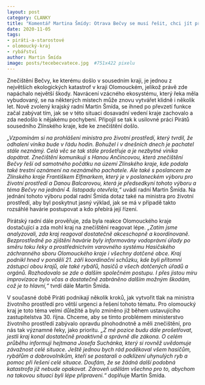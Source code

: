 ```yaml
---
layout: post
category: CLANKY
title: "Komentář Martina Šmídy: Otrava Bečvy se musí řešit, chci jít příkladem"
date: 2020-11-05
tags: 
- piráti-a-starostové
- olomoucký-kraj
- rybářství
author: Martin Šmída
image: posts/tecebecvatece.jpg  #751x422 pixelu
---
```

Znečištění Bečvy, ke kterému došlo v sousedním kraji, je jednou z největších ekologických katastrof v kraji Olomouckém, jelikož právě zde napáchalo největší škody. Navrácení vzácného ekosystému, který řeka měla vybudovaný, se na některých místech může znovu vytvářet klidně i několik let. Nově zvolený krajský radní Martin Šmída, se ihned po převzetí funkce začal zabývat tím, jak se v této situaci dosavadní vedení kraje zachovalo a zda nedošlo k nějakému pochybení. Připojil se tak k usilovné práci Pirátů sousedního Zlínského kraje, kde ke znečištění došlo.

*„Vzpomínám si na prohlášení ministra pro životní prostředí, který tvrdil, že odhalení viníka bude v řádu hodin. Bohužel i v dnešních dnech je pachatel stále neznámý. Celá věc se tak stále prošetřuje a je nezbytné viníka dopátrat. Znečištění komunikuji s Hanou Ančincovou, která znečištění Bečvy řeší od samotného počátku na území Zlínského kraje, kde podala také trestní oznámení na neznámého pachatele. Ale také s poslancem ze Zlínského kraje Františkem Elfmarkem, který je v poslaneckém výboru pro životní prostředí a Danou Balcarovou, která je předsedkyní tohoto výboru a téma Bečvy na jednání 4. listopadu otevřela,“* uvádí radní Martin Šmída. Na jednání tohoto výboru podal radní Šmída dotaz také na ministra pro životní prostředí, aby byl poskytnut jasný výklad, jak se má v případě takto rozsáhlé havárie postupovat a kdo přebírá její řízení.

Pirátský radní dále prověřuje, zda byla reakce Olomouckého kraje dostačující a zda mohl kraj na znečištění reagovat lépe. *„Zatím jsme analyzovali, zda kraj reagoval dostatečně akceschopně a koordinovaně. Bezprostředně po zjištění havárie byly informovány vodoprávní úřady po směru toku řeky a prostřednictvím varovného systému Hasičského záchranného sboru Olomouckého kraje i všechny dotčené obce. Kraj podnikl hned v pondělí 21. září koordinační schůzku, kde byli přítomni zástupci obou krajů, ale také rybářů, hasičů a všech dotčených úřadů a orgánů. Rozhodovalo se zde o dalším společném postupu. I přes jistou míru improvizace bylo včas a dostatečně zabráněno dalším možným škodám, což je to hlavní,“* tvrdí dále Martin Šmída. 

V současné době Piráti podnikají několik kroků, jak vytvořit tlak na ministra životního prostředí pro větší urgenci a řešení tohoto tématu. Pro olomoucký kraj je toto téma velmi důležité a bylo zmíněno již během ustavujícího zastupitelstva 30. října. Chceme, aby se tímto problémem ministerstvo životního prostředí zabývalo opravdu plnohodnotně a měli znečištění, pro nás tak významné řeky, jako prioritu. *„Z mé pozice budu dále prošetřovat, jestli kraj konal dostatečně proaktivně a správně dle zákona. O celém průběhu informuji hejtmana Josefa Suchánka, který si rovněž uvědomuje závažnost celé situace. Ještě jednou bych rád poděkoval všem hasičům, rybářům a dobrovolníkům, kteří se postarali o odklízení uhynulých ryb a pomoc při řešení celé situace. Doufám, že se žádná další podobná katastrofa již nebude opakovat. Zároveň udělám všechno pro to, abychom na takovou situaci byli lépe připraveni.“* doplňuje Martin Šmída.
